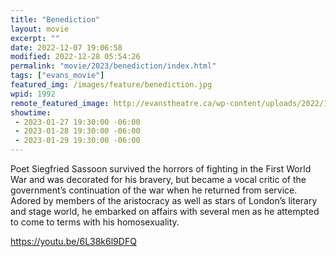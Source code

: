```yaml
---
title: "Benediction"
layout: movie
excerpt: ""
date: 2022-12-07 19:06:58
modified: 2022-12-28 05:54:26
permalink: "movie/2023/benediction/index.html"
tags: ["evans_movie"]
featured_img: /images/feature/benediction.jpg
wpid: 1992
remote_featured_image: http://evanstheatre.ca/wp-content/uploads/2022/12/benediction.jpg
showtime: 
 - 2023-01-27 19:30:00 -06:00
 - 2023-01-28 19:30:00 -06:00
 - 2023-01-29 19:30:00 -06:00
---
```


Poet Siegfried Sassoon survived the horrors of fighting in the First World War and was decorated for his bravery, but became a vocal critic of the government’s continuation of the war when he returned from service. Adored by members of the aristocracy as well as stars of London’s literary and stage world, he embarked on affairs with several men as he attempted to come to terms with his homosexuality.

https://youtu.be/6L38k6l9DFQ